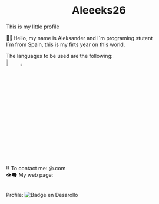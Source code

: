 <h1 align="center">Aleeeks26</h1>
This is my little profile

👋🏻 Hello, my name is Aleksander and I´m programing stutent<br> 
I´m from Spain, this is my firts year on this world. 

The languages to be used are the following:<br>
<img src="https://byspel.com/wp-content/uploads/2018/05/Java-Logo.jpg" width=7% heigth=7%>
<img src="https://cdn.icon-icons.com/icons2/2415/PNG/512/postgresql_original_wordmark_logo_icon_146392.png" width=4% heigth=4%>

‼️  To contact me: @.com 
<br>
👁️‍🗨️ My web page: 
<br><br>

Profile:
![Badge en Desarollo](https://img.shields.io/badge/STATUS-EN%20DESAROLLO-green)

